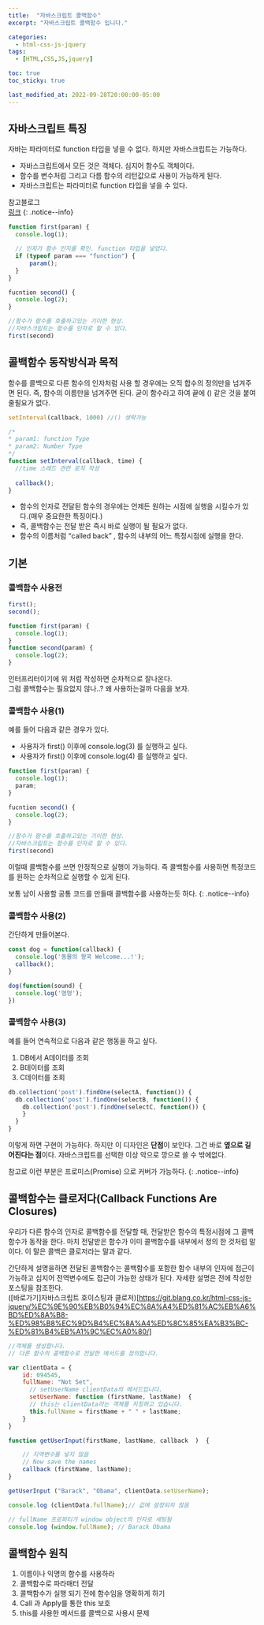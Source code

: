 ```yaml
---
title:  "자바스크립트 콜백함수"
excerpt: "자바스크립트 콜백함수 입니다."

categories:
  - html-css-js-jquery
tags:
  - [HTML,CSS,JS,jquery]

toc: true
toc_sticky: true

last_modified_at: 2022-09-28T20:00:00-05:00
---
```


## 자바스크립트 특징
자바는 파라미터로 function 타입을 넣을 수 없다. 하지만 자바스크립트는 가능하다.
- 자바스크립트에서 모든 것은 객체다. 심지어 함수도 객체이다.
- 함수를 변수처럼 그리고 다름 함수의 리턴값으로 사용이 가능하게 된다.
- 자바스크립트는 파라미터로 function 타입을 넣을 수 있다.

참고블로그  
[링크](https://yubylab.tistory.com/entry/%EC%9E%90%EB%B0%94%EC%8A%A4%ED%81%AC%EB%A6%BD%ED%8A%B8%EC%9D%98-%EC%BD%9C%EB%B0%B1%ED%95%A8%EC%88%98-%EC%9D%B4%ED%95%B4%ED%95%98%EA%B8%B0)
{: .notice--info}
  
  
```js
function first(param) {
  console.log(1);

  // 인자가 함수 인지를 확인. function 타입을 넣었다.
  if (typeof param === "function") {
      param();
  } 
}

fucntion second() {
  console.log(2);
}

//함수가 함수를 호출하고있는 기이한 현상.
//자바스크립트는 함수를 인자로 할 수 있다.
first(second) 

```

## 콜백함수 동작방식과 목적
함수를 콜백으로 다른 함수의 인자처럼 사용 할 경우에는 오직 합수의 정의만을 넘겨주면 된다. 
즉, 함수의 이름만을 넘겨주면 된다. 굳이 함수라고 하여 끝에 () 같은 것을 붙여줄필요가 없다.

```js
setInterval(callback, 1000) //() 생략가능

/* 
* param1: function Type
* param2: Number Type
*/ 
function setInterval(callback, time) {
  //time 스레드 관련 로직 작성
  
  callback();
}

```

- 함수의 인자로 전달된 함수의 경우에는 언제든 원하는 시점에 실행을 시킬수가 있다.(매우 중요한한 특징이다.)
- 즉, 콜백함수는 전달 받은 즉시 바로 실행이 될 필요가 없다.
- 함수의 이름처럼 “called back” , <span style='red'>함수의 내부의 어느 특정시점에 실행</span>을 한다.


## 기본
### 콜백함수 사용전

```js
first();
second();

function first(param) {
  console.log(1);
}
function second(param) {
  console.log(2);
}

```

인터프리터이기에 위 처럼 작성하면 순차적으로 잘나온다.  
그럼 콜백함수는 필요없지 않나..? 왜 사용하는걸까 다음을 보자.


### 콜백함수 사용(1)
예를 들어 다음과 같은 경우가 있다.  
- 사용자가 first() 이후에 console.log(3) 를 실행하고 싶다.
- 사용자가 first() 이후에 console.log(4) 를 실행하고 싶다.

```js
function first(param) {
  console.log(1);
  param;
}

fucntion second() {
  console.log(2);
}

//함수가 함수를 호출하고있는 기이한 현상.
//자바스크립트는 함수를 인자로 할 수 있다.
first(second) 

```

이럴때 콜백함수를 쓰면 안정적으로 실행이 가능하다. 
즉 <sapn style='red'>콜백함수를 사용하면 특정코드를 원하는 순차적으로 실행할 수 있게 된다.</sapn>  
  
보통 남이 사용할 공통 코드를 만들때 콜백함수를 사용하는듯 하다.
{: .notice--info}

### 콜백함수 사용(2)
간단하게 만들어본다.

```js
const dog = function(callback) {
  console.log('동물의 왕국 Welcome...!');
  callback();
}

dog(function(sound) {
  console.log('멍멍');
})

```

### 콜백함수 사용(3)
예를 들어 연속적으로 다음과 같은 행동을 하고 싶다.  
1. DB에서 A데이터를 조회
2. B데이터를 조회
3. C데이터를 조회

```js
db.collection('post').findOne(selectA, function()) {
  db.collection('post').findOne(selectB, function()) {
    db.collection('post').findOne(selectC, function()) {
    }
  }
}

```

이렇게 하면 구현이 가능하다. 하지만 이 디자인은 **단점**이 보인다. 
그건 바로 **옆으로 길어진다는 점**이다. 자바스크립트를 선택한 이상 악으로 깡으로 쓸 수 밖에없다.

참고로 이런 부분은 프로미스(Promise) 으로 커버가 가능하다.
{: .notice--info}


## 콜백함수는 클로저다(Callback Functions Are Closures)
우리가 다른 함수의 인자로 콜백함수를 전달할 때, 전달받은 함수의 특정시점에 그 콜백함수가 동작을 한다. 마치 전달받은 함수가 이미 콜백함수를 내부에서 정의 한 것처럼 말이다.
이 말은 콜백은 클로저라는 말과 같다.  
  
간단하게 설명을하면 전달된 콜백함수는 콜백함수를 포함한 함수 내부의 인자에 접근이 가능하고 심지어 전역변수에도 접근이 가능한 상태가 된다. 자세한 설명은 전에 작성한 포스팅을 참조한다.  
([바로가기]자바스크립트 호이스팅과 클로저)[https://git.blang.co.kr/html-css-js-jquery/%EC%9E%90%EB%B0%94%EC%8A%A4%ED%81%AC%EB%A6%BD%ED%8A%B8-%ED%98%B8%EC%9D%B4%EC%8A%A4%ED%8C%85%EA%B3%BC-%ED%81%B4%EB%A1%9C%EC%A0%80/]

```js
//객체를 생성합니다.
// 다른 함수의 콜백함수로 전달한 메서드를 정의합니다.

var clientData = {
    id: 094545,
    fullName: "Not Set",
      // setUserName clientData의 메서드입니다.
      setUserName: function (firstName, lastName)  {
      // this는 clientData라는 객체를 지칭하고 있습니다.
      this.fullName = firstName + " " + lastName;
    }
}

function getUserInput(firstName, lastName, callback  )  {

    // 지역변수를 넣지 않음
    // Now save the names
    callback (firstName, lastName);
}

getUserInput ("Barack", "Obama", clientData.setUserName);

console.log (clientData.fullName);// 값에 설정되지 않음

// fullName 프로퍼티가 window object의 인자로 세팅됨
console.log (window.fullName); // Barack Obama

```

## 콜백함수 원칙
1. 이름이나 익명의 함수를 사용하라
2. 콜백함수로 파라매터 전달
3. 콜백함수가 실행 되기 전에 함수임을 명확하게 하기
4. Call 과 Apply를 통한 this 보호 
5. this를 사용한 메서드를 콜백으로 사용시 문제

